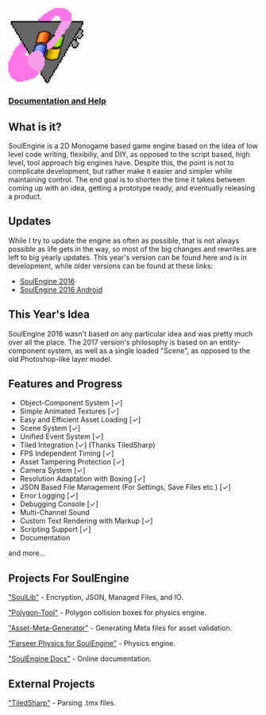 <img src="windowslogo.png" width=30%>

### [Documentation and Help](https://cryru.github.io/SE-Docs/)



## What is it?

SoulEngine is a 2D Monogame based game engine based on the idea of low level code writing, flexibiliy, and DIY, as opposed to the script based, high level, tool approach big engines have. Despite this, the point is not to complicate development, but rather make it easier and simpler while maintaining control. The end goal is to shorten the time it takes between coming up with an idea, getting a prototype ready, and eventually releasing a product.

## Updates

While I try to update the engine as often as possible, that is not always possible as life gets in the way, so most of the big changes and rewrites are left to big yearly updates. This year's version can be found here and is in development, while older versions can be found at these links:

* [SoulEngine 2016](https://github.com/Cryru/SoulEngine-2016)
* [SoulEngine 2016 Android](https://github.com/Cryru/SoulEngine-2016-Android)

## This Year's Idea

SoulEngine 2016 wasn't based on any particular idea and was pretty much over all the place. The 2017 version's philosophy is based on an entity-component system, as well as a single loaded "Scene", as opposed to the old Photoshop-like layer model.

## Features and Progress

- Object-Component System [&#10003;]
- Simple Animated Textures [&#10003;]
- Easy and Efficient Asset Loading [&#10003;]
- Scene System [&#10003;]
- Unified Event System [&#10003;]
- Tiled Integration [&#10003;] (Thanks TiledSharp)
- FPS Independent Timing [&#10003;]
- Asset Tampering Protection [&#10003;]
- Camera System [&#10003;]
- Resolution Adaptation with Boxing [&#10003;]
- JSON Based File Management (For Settings, Save Files etc.) [&#10003;]
- Error Logging [&#10003;]
- Debugging Console [&#10003;]
- Multi-Channel Sound
- Custom Text Rendering with Markup [&#10003;]
- Scripting Support [&#10003;]
- Documentation

and more...

## Projects For SoulEngine

["SoulLib"](https://github.com/Cryru/SoulLib) - Encryption, JSON, Managed Files, and IO.

["Polygon-Tool"](https://github.com/Cryru/SE-Polygon-Tool) - Polygon collision boxes for physics engine.

["Asset-Meta-Generator"](https://github.com/Cryru/SE-Asset-Meta-Generator) - Generating Meta files for asset validation.

["Farseer Physics for SoulEngine"](https://github.com/Cryru/SE-Farseer) - Physics engine.

["SoulEngine Docs"](https://github.com/Cryru/SE-Docs) - Online documentation.

## External Projects

["TiledSharp"](https://github.com/marshallward/TiledSharp) - Parsing .tmx files.
